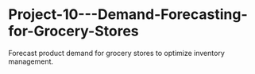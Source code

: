 # Project-10---Demand-Forecasting-for-Grocery-Stores
Forecast product demand for grocery stores to optimize inventory management.
